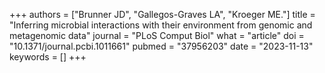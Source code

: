 +++
authors = ["Brunner JD", "Gallegos-Graves LA", "Kroeger ME."]
title = "Inferring microbial interactions with their environment from genomic and metagenomic data"
journal = "PLoS Comput Biol"
what = "article"
doi = "10.1371/journal.pcbi.1011661"
pubmed = "37956203"
date = "2023-11-13"
keywords = []
+++

